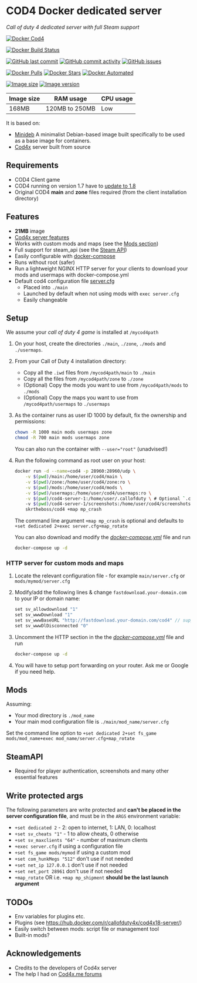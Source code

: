 # COD4 Docker dedicated server

*Call of duty 4 dedicated server with full Steam support*

[![Docker Cod4](https://github.com/skrtheboss/cod4-docker/raw/master/images/title.png)](https://hub.docker.com/r/skrtheboss/cod4/)

[![Docker Build Status](https://img.shields.io/docker/build/skrtheboss/cod4.svg)](https://hub.docker.com/r/skrtheboss/cod4)

[![GitHub last commit](https://img.shields.io/github/last-commit/skrtheboss/cod4-docker.svg)](https://github.com/skrtheboss/cod4-docker/issues)
[![GitHub commit activity](https://img.shields.io/github/commit-activity/y/skrtheboss/cod4-docker.svg)](https://github.com/skrtheboss/cod4-docker/issues)
[![GitHub issues](https://img.shields.io/github/issues/skrtheboss/cod4-docker.svg)](https://github.com/skrtheboss/cod4-docker/issues)

[![Docker Pulls](https://img.shields.io/docker/pulls/skrtheboss/cod4.svg)](https://hub.docker.com/r/skrtheboss/cod4)
[![Docker Stars](https://img.shields.io/docker/stars/skrtheboss/cod4.svg)](https://hub.docker.com/r/skrtheboss/cod4)
[![Docker Automated](https://img.shields.io/docker/automated/skrtheboss/cod4.svg)](https://hub.docker.com/r/skrtheboss/cod4)

[![Image size](https://images.microbadger.com/badges/image/skrtheboss/cod4.svg)](https://microbadger.com/images/skrtheboss/cod4)
[![Image version](https://images.microbadger.com/badges/version/skrtheboss/cod4.svg)](https://microbadger.com/images/skrtheboss/cod4)

| Image size | RAM usage | CPU usage |
| --- | --- | --- |
| 168MB | 120MB to 250MB | Low |

It is based on:

- [Minideb](https://github.com/bitnami/minideb) A minimalist Debian-based image built specifically to be used as a base image for containers.
- [Cod4x](https://github.com/callofduty4x/CoD4x_Server) server built from source

## Requirements

- COD4 Client game
- COD4 running on version 1.7 have to [update to 1.8](https://cod4x.me/index.php?/forums/topic/12-how-to-install-cod4x/)
- Original COD4 **main** and **zone** files required (from the client installation directory)

## Features

- **21MB** image
- [Cod4x server features](https://github.com/callofduty4x/CoD4x_Server#the-most-prominent-features-are)
- Works with custom mods and maps (see the [Mods section](#Mods))
- Full support for steam_api (see the [Steam API](#SteamAPI))
- Easily configurable with [docker-compose](https://raw.githubusercontent.com/skrtheboss/cod4-docker/master/docker-compose.yml)
- Runs without root (safer)
- Run a lightweight NGINX HTTP server for your clients to download your mods and usermaps with docker-compose.yml
- Default cod4 configuration file [server.cfg](https://github.com/skrtheboss/cod4-docker/blob/master/server.cfg)
    - Placed into `./main`
    - Launched by default when not using mods with `exec server.cfg`
    - Easily changeable

## Setup

We assume your *call of duty 4 game* is installed at `/mycod4path`

1. On your host, create the directories `./main`, `./zone`, `./mods` and `./usermaps`.
1. From your Call of Duty 4 installation directory:
    - Copy all the `.iwd` files from `/mycod4path/main` to `./main`
    - Copy all the files from `/mycod4path/zone` to `./zone`
    - (Optional) Copy the mods you want to use from `/mycod4path/mods` to `./mods`
    - (Optional) Copy the maps you want to use from `/mycod4path/usermaps` to `./usermaps`
1. As the container runs as user ID 1000 by default, fix the ownership and permissions:

    ```bash
    chown -R 1000 main mods usermaps zone
    chmod -R 700 main mods usermaps zone
    ```

    You can also run the container with `--user="root"` (unadvised!)

1. Run the following command as root user on your host:

    ```bash
    docker run -d --name=cod4 -p 28960:28960/udp \
        -v $(pwd)/main:/home/user/cod4/main \
        -v $(pwd)/zone:/home/user/cod4/zone:ro \
        -v $(pwd)/mods:/home/user/cod4/mods \
        -v $(pwd)/usermaps:/home/user/cod4/usermaps:ro \
        -v $(pwd)/cod4-server-1:/home/user/.callofduty \ # Optional `.callofduty` is the default sv_homepath
        -v $(pwd)/cod4-server-1/screenshots:/home/user/cod4/screenshots \ # Optional save screenshots on an external path
        skrtheboss/cod4 +map mp_crash
    ```

    The command line argument `+map mp_crash` is optional and defaults to `+set dedicated 2+exec server.cfg+map_rotate`

    You can also download and modify the [*docker-compose.yml*](https://raw.githubusercontent.com/skrtheboss/cod4-docker/master/docker-compose.yml) file and run

    ```bash
    docker-compose up -d
    ```

### HTTP server for custom mods and maps

1. Locate the relevant configuration file - for example `main/server.cfg` or `mods/mymod/server.cfg`
1. Modify/add the following lines & change `fastdownload.your-domain.com` to your IP or domain name:

    ```c
    set sv_allowdownload "1"
    set sv_wwwDownload "1"
    set sv_wwwBaseURL "http://fastdownload.your-domain.com/cod4" // supports http, https and ftp addresses
    set sv_wwwDlDisconnected "0"
    ```

1. Uncomment the HTTP section in the the [*docker-compose.yml*](https://raw.githubusercontent.com/skrtheboss/cod4-docker/master/docker-compose.yml) file and run

    ```bash
    docker-compose up -d
    ```

2. You will have to setup port forwarding on your router. Ask me or Google if you need help.

## Mods

Assuming:

- Your mod directory is `./mod_name`
- Your main mod configuration file is `./main/mod_name/server.cfg`

Set the command line option to `+set dedicated 2+set fs_game mods/mod_name+exec mod_name/server.cfg+map_rotate`

## SteamAPI

- Required for player authentication, screenshots and many other essential features

## Write protected args

The following parameters are write protected and **can't be placed in the server configuration file**,
and must be in the `ARGS` environment variable:

- `+set dedicated 2` - 2: open to internet, 1: LAN, 0: localhost
- `+set sv_cheats "1"` - 1 to allow cheats, 0 otherwise
- `+set sv_maxclients "64"` - number of maximum clients
- `+exec server.cfg` if using a configuration file
- `+set fs_game mods/mymod` if using a custom mod
- `+set com_hunkMegs "512"` don't use if not needed
- `+set net_ip 127.0.0.1` don't use if not needed
- `+set net_port 28961` don't use if not needed
- `+map_rotate` OR i.e. `+map mp_shipment` **should be the last launch argument**

## TODOs

- Env variables for plugins etc.
- Plugins (see https://hub.docker.com/r/callofduty4x/cod4x18-server/)
- Easily switch between mods: script file or management tool
- Built-in mods?

## Acknowledgements

- Credits to the developers of Cod4x server
- The help I had on [Cod4x.me forums](https://cod4x.me/index.php?/forums/)
